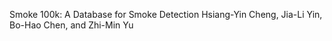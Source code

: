 Smoke 100k: A Database for Smoke Detection
Hsiang-Yin Cheng, Jia-Li Yin, Bo-Hao Chen, and Zhi-Min Yu
